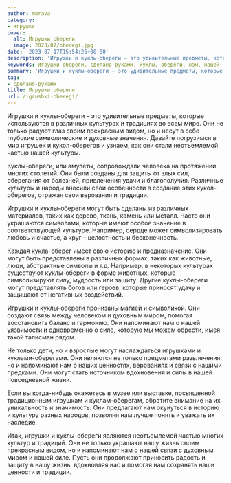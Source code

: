 ```yaml
---
author: morava
category:
- игрушки
cover:
  alt: Игрушки обереги
  image: 2023/07/oberegi.jpg
date: '2023-07-17T15:54:26+00:00'
description: 'Игрушки и куклы-обереги – это удивительные предметы, которые используются в различных культурах и традициях во всем мире. Они не только радуют глаз своим...'
keywords: Игрушки обереги, сделано-руками, куклы, обереги, нам, нашей, могут, игрушки, которые, только, различных, напоминают, культурах, своим, прекрасным, видом, кукол
summary: 'Игрушки и куклы-обереги – это удивительные предметы, которые используются в различных культурах и традициях во всем мире. Они не только радуют глаз своим...'
tag:
- сделано-руками
title: Игрушки обереги
url: /igrushki-oberegi/
---
```


Игрушки и куклы-обереги – это удивительные предметы, которые используются в различных культурах и традициях во всем мире. Они не только радуют глаз своим прекрасным видом, но и несут в себе глубокие символические и духовные значения. Давайте погрузимся в мир игрушек и кукол-оберегов и узнаем, как они стали неотъемлемой частью нашей культуры.

Куклы-обереги, или амулеты, сопровождали человека на протяжении многих столетий. Они были созданы для защиты от злых сил, оберегания от болезней, привлечения удачи и благополучия. Различные культуры и народы вносили свои особенности в создание этих кукол-оберегов, отражая свои верования и традиции.

Игрушки и куклы-обереги могут быть сделаны из различных материалов, таких как дерево, ткань, камень или металл. Часто они украшаются символами, которые имеют особое значение в соответствующей культуре. Например, сердце может символизировать любовь и счастье, а круг – целостность и бесконечность.

Каждая кукла-оберег имеет свою историю и предназначение. Они могут быть представлены в различных формах, таких как животные, люди, абстрактные символы и т.д. Например, в некоторых культурах существуют куклы-обереги в форме животных, которые символизируют силу, мудрость или защиту. Другие куклы-обереги могут представлять богов или героев, которые приносят удачу и защищают от негативных воздействий.

Игрушки и куклы-обереги пронизаны магией и символикой. Они создают связь между человеком и духовным миром, помогая восстановить баланс и гармонию. Они напоминают нам о нашей уязвимости и одновременно о силе, которую мы можем обрести, имея такой талисман рядом.

Не только дети, но и взрослые могут наслаждаться игрушками и куклами-оберегами. Они являются не только предметами развлечения, но и напоминают нам о наших ценностях, верованиях и связи с нашими предками. Они могут стать источником вдохновения и силы в нашей повседневной жизни.

Если вы когда-нибудь окажетесь в музее или выставке, посвященной традиционным игрушкам и куклам-оберегам, обратите внимание на их уникальность и значимость. Они предлагают нам окунуться в историю и культуру разных народов, позволяя нам лучше понять и уважать их наследие.

Итак, игрушки и куклы-обереги являются неотъемлемой частью многих культур и традиций. Они не только украшают нашу жизнь своим прекрасным видом, но и напоминают нам о нашей связи с духовным миром и нашей силе. Пусть они продолжают приносить радость и защиту в нашу жизнь, вдохновляя нас и помогая нам сохранять наши ценности и традиции.